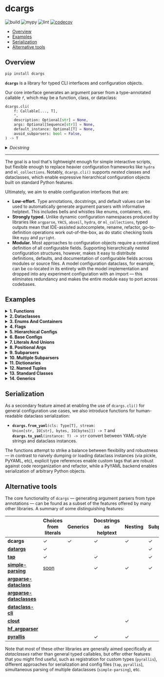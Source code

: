 # dcargs

![build](https://github.com/brentyi/dcargs/workflows/build/badge.svg)
![mypy](https://github.com/brentyi/dcargs/workflows/mypy/badge.svg?branch=master)
![lint](https://github.com/brentyi/dcargs/workflows/lint/badge.svg)
[![codecov](https://codecov.io/gh/brentyi/dcargs/branch/master/graph/badge.svg)](https://codecov.io/gh/brentyi/dcargs)

- [Overview](#overview)
- [Examples](#examples)
- [Serialization](#serialization)
- [Alternative tools](#alternative-tools)

## Overview

```bash
pip install dcargs
```

**`dcargs`** is a library for typed CLI interfaces and configuration objects.

Our core interface generates an argument parser from a type-annotated callable
_`f`_, which may be a function, class, or dataclass:

```python
dcargs.cli(
    f: Callable[..., T],
    *,
    description: Optional[str] = None,
    args: Optional[Sequence[str]] = None,
    default_instance: Optional[T] = None,
    avoid_subparsers: bool = False,
) -> T
```

<details>
<summary><em>Docstring</em></summary>

<!-- START DOCSTRING -->

```
Call `f(...)`, with arguments populated from an automatically generated CLI
interface.

`f` should have type-annotated inputs, and can be a function or class. Note that if
`f` is a class, `dcargs.cli()` returns an instance.

The parser is generated by populating helptext from docstrings and types from
annotations; a broad range of core type annotations are supported...
    - Types natively accepted by `argparse`: str, int, float, pathlib.Path, etc.
    - Default values for optional parameters.
    - Booleans, which are automatically converted to flags when provided a default
      value.
    - Enums (via `enum.Enum`).
    - Various annotations from the standard typing library. Some examples:
      - `typing.ClassVar[T]`.
      - `typing.Optional[T]`.
      - `typing.Literal[T]`.
      - `typing.Sequence[T]`.
      - `typing.List[T]`.
      - `typing.Dict[K, V]`.
      - `typing.Tuple`, such as `typing.Tuple[T1, T2, T3]` or
        `typing.Tuple[T, ...]`.
      - `typing.Set[T]`.
      - `typing.Final[T]` and `typing.Annotated[T]`.
      - `typing.Union[T1, T2]`.
      - Various nested combinations of the above: `Optional[Literal[T]]`,
        `Final[Optional[Sequence[T]]]`, etc.
    - Hierarchical structures via nested dataclasses, TypedDict, NamedTuple,
      classes.
      - Simple nesting.
      - Unions over nested structures (subparsers).
      - Optional unions over nested structures (optional subparsers).
    - Generics (including nested generics).

Args:
    f: Callable.

Keyword Args:
    prog: The name of the program printed in helptext. Mirrors argument from
        `argparse.ArgumentParser()`.
    description: Description text for the parser, displayed when the --help flag is
        passed in. If not specified, `f`'s docstring is used. Mirrors argument from
        `argparse.ArgumentParser()`.
    args: If set, parse arguments from a sequence of strings instead of the
        commandline. Mirrors argument from `argparse.ArgumentParser.parse_args()`.
    default_instance: An instance of `T` to use for default values; only supported
        if `T` is a dataclass, TypedDict, or NamedTuple. Helpful for merging CLI
        arguments with values loaded from elsewhere. (for example, a config object
        loaded from a yaml file)
    avoid_subparsers: Avoid creating a subparser when defaults are provided for
        unions over nested types. Generates cleaner but less expressive CLIs.

Returns:
    The output of `f(...)`.
```

<!-- END DOCSTRING -->

</details>

---

The goal is a tool that's lightweight enough for simple interactive scripts, but
flexible enough to replace heavier configuration frameworks like `hydra` and
`ml_collections`. Notably, `dcargs.cli()` supports _nested_ classes and
dataclasses, which enable expressive hierarchical configuration objects built on
standard Python features.

Ultimately, we aim to enable configuration interfaces that are:

- **Low-effort.** Type annotations, docstrings, and default values can be used
  to automatically generate argument parsers with informative helptext. This
  includes bells and whistles like enums, containers, etc.
- **Strongly typed.** Unlike dynamic configuration namespaces produced by
  libraries like `argparse`, `YACS`, `abseil`, `hydra`, or `ml_collections`,
  typed outputs mean that IDE-assisted autocomplete, rename, refactor,
  go-to-definition operations work out-of-the-box, as do static checking tools
  like `mypy` and `pyright`.
- **Modular.** Most approaches to configuration objects require a centralized
  definition of all configurable fields. Supporting hierarchically nested
  configuration structures, however, makes it easy to distribute definitions,
  defaults, and documentation of configurable fields across modules or source
  files. A model configuration dataclass, for example, can be co-located in its
  entirety with the model implementation and dropped into any experiment
  configuration with an import — this eliminates redundancy and makes the entire
  module easy to port across codebases.

## Examples

<!-- START EXAMPLES -->
<details>
<summary>
<strong>1. Functions</strong>
</summary>
<blockquote>

In the simplest case, `dcargs.cli()` can be used to run a function with arguments
populated from the CLI.

**Code ([link](examples/01_functions.py)):**

```python
import dcargs


def main(
    field1: str,
    field2: int = 3,
) -> None:
    """Function, whose arguments will be populated from a CLI interface.

    Args:
        field1: A string field.
        field2: A numeric field, with a default value.
    """
    print(field1, field2)


if __name__ == "__main__":
    dcargs.cli(main)
```

<br />

**Example usage:**

<pre>
<samp>$ <kbd>python ./01_functions.py --help</kbd>
usage: 01_functions.py [-h] --field1 STR [--field2 INT]

Function, whose arguments will be populated from a CLI interface.

arguments:
  -h, --help            show this help message and exit
  --field1 STR  A string field. (required)
  --field2 INT  A numeric field, with a default value. (default: 3)</samp>
</pre>

<pre>
<samp>$ <kbd>python ./01_functions.py --field1 hello</kbd>
hello 3</samp>
</pre>

<pre>
<samp>$ <kbd>python ./01_functions.py --field1 hello --field2 10</kbd>
hello 10</samp>
</pre>

</blockquote>
</details>

<details>
<summary>
<strong>2. Dataclasses</strong>
</summary>
<blockquote>

Common pattern: use `dcargs.cli()` to instantiate a dataclass. The outputted instance
can be used as a typed alternative for an argparse namespace.

**Code ([link](examples/02_dataclasses.py)):**

```python
import dataclasses

import dcargs


@dataclasses.dataclass
class Args:
    """Description.
    This should show up in the helptext!"""

    field1: str  # A string field.
    field2: int = 3  # A numeric field, with a default value.


if __name__ == "__main__":
    args = dcargs.cli(Args)
    print(args)
```

<br />

**Example usage:**

<pre>
<samp>$ <kbd>python ./02_dataclasses.py --help</kbd>
usage: 02_dataclasses.py [-h] --field1 STR [--field2 INT]

Description. This should show up in the helptext!

arguments:
  -h, --help            show this help message and exit
  --field1 STR  A string field. (required)
  --field2 INT  A numeric field, with a default value. (default: 3)</samp>
</pre>

<pre>
<samp>$ <kbd>python ./02_dataclasses.py --field1 hello</kbd>
Args(field1=&#x27;hello&#x27;, field2=3)</samp>
</pre>

<pre>
<samp>$ <kbd>python ./02_dataclasses.py --field1 hello --field2 5</kbd>
Args(field1=&#x27;hello&#x27;, field2=5)</samp>
</pre>

</blockquote>
</details>

<details>
<summary>
<strong>3. Enums And Containers</strong>
</summary>
<blockquote>

We can generate argument parsers from more advanced type annotations, like enums and
tuple types.

**Code ([link](examples/03_enums_and_containers.py)):**

```python
import dataclasses
import enum
import pathlib
from typing import Optional, Tuple

import dcargs


class OptimizerType(enum.Enum):
    ADAM = enum.auto()
    SGD = enum.auto()


@dataclasses.dataclass(frozen=True)
class TrainConfig:
    # Example of a variable-length tuple. `typing.List`, `typing.Sequence`,
    # `typing.Set`, `typing.Dict`, etc are all supported as well.
    dataset_sources: Tuple[pathlib.Path, ...]
    """Paths to load training data from. This can be multiple!"""

    # Fixed-length tuples are also okay.
    image_dimensions: Tuple[int, int] = (32, 32)
    """Height and width of some image data."""

    # Enums are handled seamlessly.
    optimizer_type: OptimizerType = OptimizerType.ADAM
    """Gradient-based optimizer to use."""

    # We can also explicitly mark arguments as optional.
    checkpoint_interval: Optional[int] = None
    """Interval to save checkpoints at."""


if __name__ == "__main__":
    config = dcargs.cli(TrainConfig)
    print(config)
```

<br />

**Example usage:**

<pre>
<samp>$ <kbd>python ./03_enums_and_containers.py --help</kbd>
usage: 03_enums_and_containers.py [-h] --dataset-sources PATH [PATH ...]
                                  [--image-dimensions INT INT]
                                  [--optimizer-type {ADAM,SGD}]
                                  [--checkpoint-interval {None}|INT]

arguments:
  -h, --help            show this help message and exit
  --dataset-sources PATH [PATH ...]
                        Paths to load training data from. This can be
                        multiple! (required)
  --image-dimensions INT INT
                        Height and width of some image data. (default: 32 32)
  --optimizer-type {ADAM,SGD}
                        Gradient-based optimizer to use. (default: ADAM)
  --checkpoint-interval {None}|INT
                        Interval to save checkpoints at. (default: None)</samp>
</pre>

<pre>
<samp>$ <kbd>python ./03_enums_and_containers.py --dataset-sources ./data --image-dimensions 16 16</kbd>
TrainConfig(dataset_sources=(PosixPath(&#x27;data&#x27;),), image_dimensions=(16, 16), optimizer_type=&lt;OptimizerType.ADAM: 1&gt;, checkpoint_interval=None)</samp>
</pre>

<pre>
<samp>$ <kbd>python ./03_enums_and_containers.py --dataset-sources ./data --optimizer-type SGD</kbd>
TrainConfig(dataset_sources=(PosixPath(&#x27;data&#x27;),), image_dimensions=(32, 32), optimizer_type=&lt;OptimizerType.SGD: 2&gt;, checkpoint_interval=None)</samp>
</pre>

</blockquote>
</details>

<details>
<summary>
<strong>4. Flags</strong>
</summary>
<blockquote>

Booleans can either be expected to be explicitly passed in, or, if given a default
value, automatically converted to flags.

**Code ([link](examples/04_flags.py)):**

```python
import dataclasses
from typing import Optional

import dcargs


@dataclasses.dataclass
class Args:
    # Boolean. This expects an explicit "True" or "False".
    boolean: bool

    # Optional boolean. Same as above, but can be omitted.
    optional_boolean: Optional[bool]

    # Pass --flag-a in to set this value to True.
    flag_a: bool = False

    # Pass --no-flag-b in to set this value to False.
    flag_b: bool = True


if __name__ == "__main__":
    args = dcargs.cli(Args)
    print(args)
```

<br />

**Example usage:**

<pre>
<samp>$ <kbd>python ./04_flags.py --help</kbd>
usage: 04_flags.py [-h] --boolean {True,False} --optional-boolean
                   {None,True,False} [--flag-a] [--no-flag-b]

arguments:
  -h, --help            show this help message and exit
  --boolean {True,False}
                        Boolean. This expects an explicit &quot;True&quot; or &quot;False&quot;.
                        (required)
  --optional-boolean {None,True,False}
                        Optional boolean. Same as above, but can be omitted.
                        (required)
  --flag-a              Pass --flag-a in to set this value to True. (sets
                        flag_a=True)
  --no-flag-b           Pass --no-flag-b in to set this value to False. (sets
                        flag_b=False)</samp>
</pre>

<pre>
<samp>$ <kbd>python ./04_flags.py --boolean True</kbd>
usage: 04_flags.py [-h] --boolean {True,False} --optional-boolean
                   {None,True,False} [--flag-a] [--no-flag-b]
04_flags.py: error: the following arguments are required: --optional-boolean</samp>
</pre>

<pre>
<samp>$ <kbd>python ./04_flags.py --boolean False --flag-a</kbd>
usage: 04_flags.py [-h] --boolean {True,False} --optional-boolean
                   {None,True,False} [--flag-a] [--no-flag-b]
04_flags.py: error: the following arguments are required: --optional-boolean</samp>
</pre>

<pre>
<samp>$ <kbd>python ./04_flags.py --boolean False --no-flag-b</kbd>
usage: 04_flags.py [-h] --boolean {True,False} --optional-boolean
                   {None,True,False} [--flag-a] [--no-flag-b]
04_flags.py: error: the following arguments are required: --optional-boolean</samp>
</pre>

</blockquote>
</details>

<details>
<summary>
<strong>5. Hierarchical Configs</strong>
</summary>
<blockquote>

Parsing of nested types (in this case nested dataclasses) enables hierarchical
configuration objects that are both modular and highly expressive.

**Code ([link](examples/05_hierarchical_configs.py)):**

```python
import dataclasses
import enum
import pathlib

import dcargs


class OptimizerType(enum.Enum):
    ADAM = enum.auto()
    SGD = enum.auto()


@dataclasses.dataclass(frozen=True)
class OptimizerConfig:
    # Gradient-based optimizer to use.
    algorithm: OptimizerType = OptimizerType.ADAM

    # Learning rate to use.
    learning_rate: float = 3e-4

    # Coefficient for L2 regularization.
    weight_decay: float = 1e-2


@dataclasses.dataclass(frozen=True)
class ExperimentConfig:
    # Various configurable options for our optimizer.
    optimizer: OptimizerConfig

    # Batch size.
    batch_size: int = 32

    # Total number of training steps.
    train_steps: int = 100_000

    # Random seed. This is helpful for making sure that our experiments are all
    # reproducible!
    seed: int = 0


def train(
    out_dir: pathlib.Path,
    /,
    config: ExperimentConfig,
    restore_checkpoint: bool = False,
    checkpoint_interval: int = 1000,
) -> None:
    """Train a model.

    Args:
        out_dir: Where to save logs and checkpoints.
        config: Experiment configuration.
        restore_checkpoint: Set to restore an existing checkpoint.
        checkpoint_interval: Training steps between each checkpoint save.
    """
    print(f"{out_dir=}, {restore_checkpoint=}, {checkpoint_interval=}")
    print(f"{config=}")
    print(dcargs.to_yaml(config))


if __name__ == "__main__":
    dcargs.cli(train)
```

<br />

**Example usage:**

<pre>
<samp>$ <kbd>python ./05_hierarchical_configs.py --help</kbd>
usage: 05_hierarchical_configs.py [-h]
                                  [--config.optimizer.algorithm {ADAM,SGD}]
                                  [--config.optimizer.learning-rate FLOAT]
                                  [--config.optimizer.weight-decay FLOAT]
                                  [--config.batch-size INT]
                                  [--config.train-steps INT]
                                  [--config.seed INT] [--restore-checkpoint]
                                  [--checkpoint-interval INT]
                                  OUT_DIR

Train a model.

positional arguments:
  OUT_DIR               Where to save logs and checkpoints. (required)

arguments:
  -h, --help            show this help message and exit
  --restore-checkpoint  Set to restore an existing checkpoint. (sets
                        restore_checkpoint=True)
  --checkpoint-interval INT
                        Training steps between each checkpoint save. (default:
                        1000)

config.optimizer arguments:
  Various configurable options for our optimizer.

  --config.optimizer.algorithm {ADAM,SGD}
                        Gradient-based optimizer to use. (default: ADAM)
  --config.optimizer.learning-rate FLOAT
                        Learning rate to use. (default: 0.0003)
  --config.optimizer.weight-decay FLOAT
                        Coefficient for L2 regularization. (default: 0.01)

config arguments:
  Experiment configuration.

  --config.batch-size INT
                        Batch size. (default: 32)
  --config.train-steps INT
                        Total number of training steps. (default: 100000)
  --config.seed INT
                        Random seed. This is helpful for making sure that our
                        experiments are all reproducible! (default: 0)</samp>
</pre>

<pre>
<samp>$ <kbd>python ./05_hierarchical_configs.py . --config.optimizer.algorithm SGD</kbd>
out_dir=PosixPath(&#x27;.&#x27;), restore_checkpoint=False, checkpoint_interval=1000
config=ExperimentConfig(optimizer=OptimizerConfig(algorithm=&lt;OptimizerType.SGD: 2&gt;, learning_rate=0.0003, weight_decay=0.01), batch_size=32, train_steps=100000, seed=0)
# dcargs YAML.
!dataclass:ExperimentConfig
batch_size: 32
optimizer: !dataclass:OptimizerConfig
  algorithm: !enum:OptimizerType &#x27;SGD&#x27;
  learning_rate: 0.0003
  weight_decay: 0.01
seed: 0
train_steps: 100000</samp>
</pre>

<pre>
<samp>$ <kbd>python ./05_hierarchical_configs.py . --restore-checkpoint</kbd>
out_dir=PosixPath(&#x27;.&#x27;), restore_checkpoint=True, checkpoint_interval=1000
config=ExperimentConfig(optimizer=OptimizerConfig(algorithm=&lt;OptimizerType.ADAM: 1&gt;, learning_rate=0.0003, weight_decay=0.01), batch_size=32, train_steps=100000, seed=0)
# dcargs YAML.
!dataclass:ExperimentConfig
batch_size: 32
optimizer: !dataclass:OptimizerConfig
  algorithm: !enum:OptimizerType &#x27;ADAM&#x27;
  learning_rate: 0.0003
  weight_decay: 0.01
seed: 0
train_steps: 100000</samp>
</pre>

</blockquote>
</details>

<details>
<summary>
<strong>6. Base Configs</strong>
</summary>
<blockquote>

We can integrate `dcargs.cli()` into common configuration patterns: here, we select
one of multiple possible base configurations, and then use the CLI to either override
(existing) or fill in (missing) values.

**Code ([link](examples/06_base_configs.py)):**

```python
import sys
from dataclasses import dataclass
from typing import Dict, Literal, Tuple, TypeVar, Union

import dcargs


@dataclass(frozen=True)
class AdamOptimizer:
    learning_rate: float = 1e-3
    betas: Tuple[float, float] = (0.9, 0.999)


@dataclass(frozen=True)
class SgdOptimizer:
    learning_rate: float = 3e-4


@dataclass(frozen=True)
class ExperimentConfig:
    # Dataset to run experiment on.
    dataset: Literal["mnist", "imagenet-50"]

    # Optimizer parameters.
    optimizer: Union[AdamOptimizer, SgdOptimizer]

    # Model size.
    num_layers: int
    units: int

    # Batch size.
    batch_size: int

    # Total number of training steps.
    train_steps: int

    # Random seed. This is helpful for making sure that our experiments are all
    # reproducible!
    seed: int


# Note that we could also define this library using separate YAML files (similar to
# `config_path`/`config_name` in Hydra), but staying in Python enables seamless type
# checking + IDE support.
base_configs = {
    "small": ExperimentConfig(
        dataset="mnist",
        optimizer=SgdOptimizer(),
        batch_size=2048,
        num_layers=4,
        units=64,
        train_steps=30_000,
        # The dcargs.MISSING sentinel allows us to specify that the seed should have no
        # default, and needs to be populated from the CLI.
        seed=dcargs.MISSING,
    ),
    "big": ExperimentConfig(
        dataset="imagenet-50",
        optimizer=AdamOptimizer(),
        batch_size=32,
        num_layers=8,
        units=256,
        train_steps=100_000,
        seed=dcargs.MISSING,
    ),
}


T = TypeVar("T")


def cli_from_base_configs(base_library: Dict[str, T]) -> T:
    """Populate an instance of `cls`, where the first positional argument is used to
    select from a library of named base configs."""
    # Get base configuration name from the first positional argument.
    if len(sys.argv) < 2 or sys.argv[1] not in base_library:
        valid_usages = map(lambda k: f"{sys.argv[0]} {k} --help", base_library.keys())
        raise SystemExit("usage:\n  " + "\n  ".join(valid_usages))

    # Get base configuration from our library, and use it for default CLI parameters.
    default_instance = base_library[sys.argv[1]]
    return dcargs.cli(
        type(default_instance),
        prog=" ".join(sys.argv[:2]),
        args=sys.argv[2:],
        default_instance=default_instance,
        # `avoid_subparsers` will avoid making a subparser for unions when a default is
        # provided; in this case, it simplifies our CLI but makes it less expressive
        # (cannot switch away from the base optimizer types).
        avoid_subparsers=True,
    )


if __name__ == "__main__":
    config = cli_from_base_configs(base_configs)
    print(config)
```

<br />

**Example usage:**

<pre>
<samp>$ <kbd>python ./06_base_configs_argv.py</kbd>
usage:
  examples/06_base_configs.py small --help
  examples/06_base_configs.py big --help</samp>
</pre>

<pre>
<samp>$ <kbd>python ./06_base_configs_argv.py small --help</kbd>
usage: examples/06_base_configs.py small [-h] [--dataset {mnist,imagenet-50}]
                                         [--optimizer.learning-rate FLOAT]
                                         [--num-layers INT] [--units INT]
                                         [--batch-size INT]
                                         [--train-steps INT] --seed INT

arguments:
  -h, --help            show this help message and exit
  --dataset {mnist,imagenet-50}
                        Dataset to run experiment on. (default: mnist)
  --num-layers INT
                        Model size. (default: 4)
  --units INT   Model size. (default: 64)
  --batch-size INT
                        Batch size. (default: 2048)
  --train-steps INT
                        Total number of training steps. (default: 30000)
  --seed INT    Random seed. This is helpful for making sure that our
                        experiments are all reproducible! (required)

optimizer arguments:
  Optimizer parameters.

  --optimizer.learning-rate FLOAT
                        (default: 0.0003)</samp>
</pre>

<pre>
<samp>$ <kbd>python ./06_base_configs_argv.py small --seed 94720</kbd>
ExperimentConfig(dataset=&#x27;mnist&#x27;, optimizer=SgdOptimizer(learning_rate=0.0003), num_layers=4, units=64, batch_size=2048, train_steps=30000, seed=94720)</samp>
</pre>

<pre>
<samp>$ <kbd>python ./06_base_configs_argv.py big --help</kbd>
usage: examples/06_base_configs.py big [-h] [--dataset {mnist,imagenet-50}]
                                       [--optimizer.learning-rate FLOAT]
                                       [--optimizer.betas FLOAT FLOAT]
                                       [--num-layers INT] [--units INT]
                                       [--batch-size INT] [--train-steps INT]
                                       --seed INT

arguments:
  -h, --help            show this help message and exit
  --dataset {mnist,imagenet-50}
                        Dataset to run experiment on. (default: imagenet-50)
  --num-layers INT
                        Model size. (default: 8)
  --units INT   Model size. (default: 256)
  --batch-size INT
                        Batch size. (default: 32)
  --train-steps INT
                        Total number of training steps. (default: 100000)
  --seed INT    Random seed. This is helpful for making sure that our
                        experiments are all reproducible! (required)

optimizer arguments:
  Optimizer parameters.

  --optimizer.learning-rate FLOAT
                        (default: 0.001)
  --optimizer.betas FLOAT FLOAT
                        (default: 0.9 0.999)</samp>
</pre>

<pre>
<samp>$ <kbd>python ./06_base_configs_argv.py big --seed 94720</kbd>
ExperimentConfig(dataset=&#x27;imagenet-50&#x27;, optimizer=AdamOptimizer(learning_rate=0.001, betas=(0.9, 0.999)), num_layers=8, units=256, batch_size=32, train_steps=100000, seed=94720)</samp>
</pre>

</blockquote>
</details>

<details>
<summary>
<strong>7. Literals And Unions</strong>
</summary>
<blockquote>

`typing.Literal[]` can be used to restrict inputs to a fixed set of literal choices;
`typing.Union[]` can be used to restrict inputs to a fixed set of types.

**Code ([link](examples/07_literals_and_unions.py)):**

```python
import dataclasses
import enum
from typing import Literal, Optional, Tuple, Union

import dcargs


class Color(enum.Enum):
    RED = enum.auto()
    GREEN = enum.auto()
    BLUE = enum.auto()


@dataclasses.dataclass(frozen=True)
class Args:
    # We can use Literal[] to restrict the set of allowable inputs, for example, over
    # enums.
    restricted_enum: Literal[Color.RED, Color.GREEN] = Color.RED

    # Literals can also be marked Optional.
    integer: Optional[Literal[0, 1, 2, 3]] = None

    # Unions can be used to specify multiple allowable types.
    union_over_types: Union[int, str] = 0
    string_or_enum: Union[Literal["red", "green"], Color] = "red"

    # Unions also work over more complex nested types.
    union_over_tuples: Union[Tuple[int, int], Tuple[str]] = ("1",)

    # And can be nested in other types.
    tuple_of_string_or_enum: Tuple[Union[Literal["red", "green"], Color], ...] = (
        "red",
        Color.RED,
    )


if __name__ == "__main__":
    args = dcargs.cli(Args)
    print(args)
```

<br />

**Example usage:**

<pre>
<samp>$ <kbd>python ./07_literals_and_unions.py --help</kbd>
usage: 07_literals_and_unions.py [-h] [--restricted-enum {RED,GREEN}]
                                 [--integer {None,0,1,2,3}]
                                 [--union-over-types INT|STR]
                                 [--string-or-enum {red,green,RED,GREEN,BLUE}]
                                 [--union-over-tuples {INT INT}|STR]
                                 [--tuple-of-string-or-enum {red,green,RED,GREEN,BLUE} [{red,green,RED,GREEN,BLUE} ...]]

arguments:
  -h, --help            show this help message and exit
  --restricted-enum {RED,GREEN}
                        We can use Literal[] to restrict the set of allowable
                        inputs, for example, over enums. (default: RED)
  --integer {None,0,1,2,3}
                        Literals can also be marked Optional. (default: None)
  --union-over-types INT|STR
                        Unions can be used to specify multiple allowable
                        types. (default: 0)
  --string-or-enum {red,green,RED,GREEN,BLUE}
                        Unions can be used to specify multiple allowable
                        types. (default: red)
  --union-over-tuples {INT INT}|STR
                        Unions also work over more complex nested types.
                        (default: 1)
  --tuple-of-string-or-enum {red,green,RED,GREEN,BLUE} [{red,green,RED,GREEN,BLUE} ...]
                        And can be nested in other types. (default: red RED)</samp>
</pre>

</blockquote>
</details>

<details>
<summary>
<strong>8. Positional Args</strong>
</summary>
<blockquote>

Positional-only arguments in functions are converted to positional CLI arguments.

**Code ([link](examples/08_positional_args.py)):**

```python
from __future__ import annotations

import dataclasses
import enum
import pathlib
from typing import Tuple

import dcargs


def main(
    source: pathlib.Path,
    dest: pathlib.Path,
    /,  # Mark the end of positional arguments.
    optimizer: OptimizerConfig,
    force: bool = False,
    verbose: bool = False,
    background_rgb: Tuple[float, float, float] = (1.0, 0.0, 0.0),
) -> None:
    """Command-line interface defined using a function signature. Note that this
    docstring is parsed to generate helptext.

    Args:
        source: Source path.
        dest: Destination path.
        optimizer: Configuration for our optimizer object.
        force: Do not prompt before overwriting.
        verbose: Explain what is being done.
        background_rgb: Background color. Red by default.
    """
    print(f"{source=}\n{dest=}\n{optimizer=}\n{force=}\n{verbose=}\n{background_rgb=}")


class OptimizerType(enum.Enum):
    ADAM = enum.auto()
    SGD = enum.auto()


@dataclasses.dataclass(frozen=True)
class OptimizerConfig:
    algorithm: OptimizerType = OptimizerType.ADAM
    """Gradient-based optimizer to use."""

    learning_rate: float = 3e-4
    """Learning rate to use."""

    weight_decay: float = 1e-2
    """Coefficient for L2 regularization."""


if __name__ == "__main__":
    dcargs.cli(main)
```

<br />

**Example usage:**

<pre>
<samp>$ <kbd>python ./08_positional_args.py --help</kbd>
usage: 08_positional_args.py [-h] [--optimizer.algorithm {ADAM,SGD}]
                             [--optimizer.learning-rate FLOAT]
                             [--optimizer.weight-decay FLOAT] [--force]
                             [--verbose] [--background-rgb FLOAT FLOAT FLOAT]
                             SOURCE DEST

Command-line interface defined using a function signature. Note that this
docstring is parsed to generate helptext.

positional arguments:
  SOURCE                Source path. (required)
  DEST                  Destination path. (required)

arguments:
  -h, --help            show this help message and exit
  --force               Do not prompt before overwriting. (sets force=True)
  --verbose             Explain what is being done. (sets verbose=True)
  --background-rgb FLOAT FLOAT FLOAT
                        Background color. Red by default. (default: 1.0 0.0
                        0.0)

optimizer arguments:
  Configuration for our optimizer object.

  --optimizer.algorithm {ADAM,SGD}
                        Gradient-based optimizer to use. (default: ADAM)
  --optimizer.learning-rate FLOAT
                        Learning rate to use. (default: 0.0003)
  --optimizer.weight-decay FLOAT
                        Coefficient for L2 regularization. (default: 0.01)</samp>
</pre>

<pre>
<samp>$ <kbd>python ./08_positional_args.py ./a ./b --optimizer.learning-rate 1e-5</kbd>
source=PosixPath(&#x27;a&#x27;)
dest=PosixPath(&#x27;b&#x27;)
optimizer=OptimizerConfig(algorithm=&lt;OptimizerType.ADAM: 1&gt;, learning_rate=1e-05, weight_decay=0.01)
force=False
verbose=False
background_rgb=(1.0, 0.0, 0.0)</samp>
</pre>

</blockquote>
</details>

<details>
<summary>
<strong>9. Subparsers</strong>
</summary>
<blockquote>

Unions over nested types (classes or dataclasses) are populated using subparsers.

**Code ([link](examples/09_subparsers.py)):**

```python
from __future__ import annotations

import dataclasses
from typing import Union

import dcargs


@dataclasses.dataclass(frozen=True)
class Checkout:
    """Checkout a branch."""

    branch: str


@dataclasses.dataclass(frozen=True)
class Commit:
    """Commit changes."""

    message: str
    all: bool = False


def main(cmd: Union[Checkout, Commit]) -> None:
    print(cmd)


if __name__ == "__main__":
    dcargs.cli(main)
```

<br />

**Example usage:**

<pre>
<samp>$ <kbd>python ./09_subparsers.py --help</kbd>
usage: 09_subparsers.py [-h] {checkout,commit}

arguments:
  -h, --help         show this help message and exit

subcommands:

  {checkout,commit}</samp>
</pre>

<pre>
<samp>$ <kbd>python ./09_subparsers.py commit --help</kbd>
usage: 09_subparsers.py commit [-h] --cmd.message STR [--cmd.all]

Commit changes.

arguments:
  -h, --help            show this help message and exit

cmd arguments:
  --cmd.message STR
                        (required)
  --cmd.all             (sets all=True)</samp>
</pre>

<pre>
<samp>$ <kbd>python ./09_subparsers.py commit --cmd.message hello --cmd.all</kbd>
Commit(message=&#x27;hello&#x27;, all=True)</samp>
</pre>

<pre>
<samp>$ <kbd>python ./09_subparsers.py checkout --help</kbd>
usage: 09_subparsers.py checkout [-h] --cmd.branch STR

Checkout a branch.

arguments:
  -h, --help            show this help message and exit

cmd arguments:
  --cmd.branch STR
                        (required)</samp>
</pre>

<pre>
<samp>$ <kbd>python ./09_subparsers.py checkout --cmd.branch main</kbd>
Checkout(branch=&#x27;main&#x27;)</samp>
</pre>

</blockquote>
</details>

<details>
<summary>
<strong>10. Multiple Subparsers</strong>
</summary>
<blockquote>

Multiple unions over nested types are populated using a series of subparsers.

**Code ([link](examples/10_multiple_subparsers.py)):**

```python
from __future__ import annotations

import dataclasses
from typing import Literal, Tuple, Union

import dcargs

# Possible dataset configurations.


@dataclasses.dataclass
class MnistDataset:
    binary: bool = False
    """Set to load binary version of MNIST dataset."""


@dataclasses.dataclass
class ImageNetDataset:
    subset: Literal[50, 100, 1000]
    """Choose between ImageNet-50, ImageNet-100, ImageNet-1000, etc."""


# Possible optimizer configurations.


@dataclasses.dataclass
class AdamOptimizer:
    learning_rate: float = 1e-3
    betas: Tuple[float, float] = (0.9, 0.999)


@dataclasses.dataclass
class SgdOptimizer:
    learning_rate: float = 3e-4


# Train script.


def train(
    dataset: Union[MnistDataset, ImageNetDataset] = MnistDataset(),
    optimizer: Union[AdamOptimizer, SgdOptimizer] = AdamOptimizer(),
) -> None:
    """Example training script.

    Args:
        dataset: Dataset to train on.
        optimizer: Optimizer to train with.

    Returns:
        None:
    """
    print(dataset)
    print(optimizer)


if __name__ == "__main__":
    dcargs.cli(train)
```

<br />

**Example usage:**

<pre>
<samp>$ <kbd>python ./10_multiple_subparsers.py</kbd>
MnistDataset(binary=False)
AdamOptimizer(learning_rate=0.001, betas=(0.9, 0.999))</samp>
</pre>

<pre>
<samp>$ <kbd>python ./10_multiple_subparsers.py --help</kbd>
usage: 10_multiple_subparsers.py [-h] [{mnist-dataset,image-net-dataset}]

Example training script.

arguments:
  -h, --help            show this help message and exit

optional subcommands:
  Dataset to train on. (default: mnist-dataset)

  [{mnist-dataset,image-net-dataset}]</samp>
</pre>

<pre>
<samp>$ <kbd>python ./10_multiple_subparsers.py mnist-dataset --help</kbd>
usage: 10_multiple_subparsers.py mnist-dataset [-h] [--dataset.binary]
                                               [{adam-optimizer,sgd-optimizer}]
                                               ...

arguments:
  -h, --help            show this help message and exit

dataset arguments:
  --dataset.binary      Set to load binary version of MNIST dataset. (sets
                        binary=True)

optional subcommands:
  Optimizer to train with. (default: adam-optimizer)

  [{adam-optimizer,sgd-optimizer}]</samp>
</pre>

<pre>
<samp>$ <kbd>python ./10_multiple_subparsers.py mnist-dataset adam-optimizer --optimizer.learning-rate 3e-4</kbd>
MnistDataset(binary=False)
AdamOptimizer(learning_rate=0.0003, betas=(0.9, 0.999))</samp>
</pre>

</blockquote>
</details>

<details>
<summary>
<strong>11. Dictionaries</strong>
</summary>
<blockquote>

Dictionary inputs can be specified using either a standard `Dict[K, V]` annotation,
or a `TypedDict` type.

Note that setting `total=False` for `TypedDict` is currently not (but reasonably could be)
supported.

**Code ([link](examples/11_dictionaries.py)):**

```python
from typing import Dict, TypedDict

import dcargs


class DictionarySchema(TypedDict):
    field1: str  # A string field.
    field2: int  # A numeric field.
    field3: bool  # A boolean field.


def main(
    standard_dict: Dict[str, bool],
    typed_dict: DictionarySchema = {
        "field1": "hey",
        "field2": 3,
        "field3": False,
    },
) -> None:
    assert isinstance(standard_dict, dict)
    assert isinstance(typed_dict, dict)
    print("Standard dict:", standard_dict)
    print("Typed dict:", typed_dict)


if __name__ == "__main__":
    dcargs.cli(main)
```

<br />

**Example usage:**

<pre>
<samp>$ <kbd>python ./11_dictionaries.py --help</kbd>
usage: 11_dictionaries.py [-h] --standard-dict STR {True,False}
                          [--typed-dict.field1 STR] [--typed-dict.field2 INT]
                          [--typed-dict.field3]

arguments:
  -h, --help            show this help message and exit
  --standard-dict STR {True,False}
                        (required)

typed_dict arguments:

  --typed-dict.field1 STR
                        A string field. (default: hey)
  --typed-dict.field2 INT
                        A numeric field. (default: 3)
  --typed-dict.field3   A boolean field. (sets field3=True)</samp>
</pre>

<pre>
<samp>$ <kbd>python ./11_dictionaries.py --standard-dict key1 True key2 False</kbd>
Standard dict: {&#x27;key1&#x27;: True, &#x27;key2&#x27;: False}
Typed dict: {&#x27;field1&#x27;: &#x27;hey&#x27;, &#x27;field2&#x27;: 3, &#x27;field3&#x27;: False}</samp>
</pre>

</blockquote>
</details>

<details>
<summary>
<strong>12. Named Tuples</strong>
</summary>
<blockquote>

Example using `dcargs.cli()` to instantiate a named tuple.

**Code ([link](examples/12_named_tuples.py)):**

```python
from typing import NamedTuple

import dcargs


class TupleType(NamedTuple):
    """Description.
    This should show up in the helptext!"""

    field1: str  # A string field.
    field2: int = 3  # A numeric field, with a default value.
    flag: bool = False  # A boolean flag.


if __name__ == "__main__":
    x = dcargs.cli(TupleType)
    assert isinstance(x, tuple)
    print(x)
```

<br />

**Example usage:**

<pre>
<samp>$ <kbd>python ./12_named_tuples.py --help</kbd>
usage: 12_named_tuples.py [-h] --field1 STR [--field2 INT] [--flag]

Description. This should show up in the helptext!

arguments:
  -h, --help            show this help message and exit
  --field1 STR  A string field. (required)
  --field2 INT  A numeric field, with a default value. (default: 3)
  --flag                A boolean flag. (sets flag=True)</samp>
</pre>

<pre>
<samp>$ <kbd>python ./12_named_tuples.py --field1 hello</kbd>
TupleType(field1=&#x27;hello&#x27;, field2=3, flag=False)</samp>
</pre>

</blockquote>
</details>

<details>
<summary>
<strong>13. Standard Classes</strong>
</summary>
<blockquote>

In addition to functions and dataclasses, we can also generate CLIs from (the
constructors of) standard Python classes.

**Code ([link](examples/13_standard_classes.py)):**

```python
import dcargs


class Args:
    def __init__(
        self,
        field1: str,
        field2: int,
        flag: bool = False,
    ):
        """Arguments.

        Args:
            field1: A string field.
            field2: A numeric field.
            flag: A boolean flag.
        """
        self.data = [field1, field2, flag]


if __name__ == "__main__":
    args = dcargs.cli(Args)
    print(args.data)
```

<br />

**Example usage:**

<pre>
<samp>$ <kbd>python ./13_standard_classes.py --help</kbd>
usage: 13_standard_classes.py [-h] --field1 STR --field2 INT [--flag]

Arguments.

arguments:
  -h, --help            show this help message and exit
  --field1 STR  A string field. (required)
  --field2 INT  A numeric field. (required)
  --flag                A boolean flag. (sets flag=True)</samp>
</pre>

<pre>
<samp>$ <kbd>python ./13_standard_classes.py --field1 hello --field2 7</kbd>
[&#x27;hello&#x27;, 7, False]</samp>
</pre>

</blockquote>
</details>

<details>
<summary>
<strong>14. Generics</strong>
</summary>
<blockquote>

Example of parsing for generic dataclasses.

**Code ([link](examples/14_generics.py)):**

```python
import dataclasses
from typing import Generic, TypeVar

import dcargs

ScalarType = TypeVar("ScalarType")
ShapeType = TypeVar("ShapeType")


@dataclasses.dataclass(frozen=True)
class Point3(Generic[ScalarType]):
    x: ScalarType
    y: ScalarType
    z: ScalarType
    frame_id: str


@dataclasses.dataclass(frozen=True)
class Triangle:
    a: Point3[float]
    b: Point3[float]
    c: Point3[float]


@dataclasses.dataclass(frozen=True)
class Args(Generic[ShapeType]):
    point_continuous: Point3[float]
    point_discrete: Point3[int]
    shape: ShapeType


if __name__ == "__main__":
    args = dcargs.cli(Args[Triangle])
    print(args)
```

<br />

**Example usage:**

<pre>
<samp>$ <kbd>python ./14_generics.py --help</kbd>
usage: 14_generics.py [-h] --point-continuous.x FLOAT --point-continuous.y
                      FLOAT --point-continuous.z FLOAT
                      --point-continuous.frame-id STR --point-discrete.x INT
                      --point-discrete.y INT --point-discrete.z INT
                      --point-discrete.frame-id STR --shape.a.x FLOAT
                      --shape.a.y FLOAT --shape.a.z FLOAT --shape.a.frame-id
                      STR --shape.b.x FLOAT --shape.b.y FLOAT --shape.b.z
                      FLOAT --shape.b.frame-id STR --shape.c.x FLOAT
                      --shape.c.y FLOAT --shape.c.z FLOAT --shape.c.frame-id
                      STR

arguments:
  -h, --help            show this help message and exit

point_continuous arguments:

  --point-continuous.x FLOAT
                        (required)
  --point-continuous.y FLOAT
                        (required)
  --point-continuous.z FLOAT
                        (required)
  --point-continuous.frame-id STR
                        (required)

point_discrete arguments:

  --point-discrete.x INT
                        (required)
  --point-discrete.y INT
                        (required)
  --point-discrete.z INT
                        (required)
  --point-discrete.frame-id STR
                        (required)

shape.a arguments:

  --shape.a.x FLOAT
                        (required)
  --shape.a.y FLOAT
                        (required)
  --shape.a.z FLOAT
                        (required)
  --shape.a.frame-id STR
                        (required)

shape.b arguments:

  --shape.b.x FLOAT
                        (required)
  --shape.b.y FLOAT
                        (required)
  --shape.b.z FLOAT
                        (required)
  --shape.b.frame-id STR
                        (required)

shape.c arguments:

  --shape.c.x FLOAT
                        (required)
  --shape.c.y FLOAT
                        (required)
  --shape.c.z FLOAT
                        (required)
  --shape.c.frame-id STR
                        (required)</samp>
</pre>

</blockquote>
</details><!-- END EXAMPLES -->

## Serialization

As a secondary feature aimed at enabling the use of `dcargs.cli()` for general
configuration use cases, we also introduce functions for human-readable
dataclass serialization:

- <code><strong>dcargs.from_yaml</strong>(cls: Type[T], stream: Union[str,
  IO[str], bytes, IO[bytes]]) -> T</code> and
  <code><strong>dcargs.to_yaml</strong>(instance: T) -> str</code> convert
  between YAML-style strings and dataclass instances.

The functions attempt to strike a balance between flexibility and robustness —
in contrast to naively dumping or loading dataclass instances (via pickle,
PyYAML, etc), explicit type references enable custom tags that are robust
against code reorganization and refactor, while a PyYAML backend enables
serialization of arbitrary Python objects.

## Alternative tools

The core functionality of `dcargs` — generating argument parsers from type
annotations — can be found as a subset of the features offered by many other
libraries. A summary of some distinguishing features:

|                                                                                                              | Choices from literals                                    | Generics | Docstrings as helptext | Nesting | Subparsers | Containers |
| ------------------------------------------------------------------------------------------------------------ | -------------------------------------------------------- | -------- | ---------------------- | ------- | ---------- | ---------- |
| **dcargs**                                                                                                   | ✓                                                        | ✓        | ✓                      | ✓       | ✓          | ✓          |
| **[datargs](https://github.com/roee30/datargs)**                                                             | ✓                                                        |          |                        |         | ✓          | ✓          |
| **[tap](https://github.com/swansonk14/typed-argument-parser)**                                               | ✓                                                        |          | ✓                      |         | ✓          | ✓          |
| **[simple-parsing](https://github.com/lebrice/SimpleParsing)**                                               | [soon](https://github.com/lebrice/SimpleParsing/pull/86) |          | ✓                      | ✓       | ✓          | ✓          |
| **[argparse-dataclass](https://pypi.org/project/argparse-dataclass/)**                                       |                                                          |          |                        |         |            |            |
| **[argparse-dataclasses](https://pypi.org/project/argparse-dataclasses/)**                                   |                                                          |          |                        |         |            |            |
| **[dataclass-cli](https://github.com/malte-soe/dataclass-cli)**                                              |                                                          |          |                        |         |            |            |
| **[clout](https://pypi.org/project/clout/)**                                                                 |                                                          |          |                        | ✓       |            |            |
| **[hf_argparser](https://github.com/huggingface/transformers/blob/master/src/transformers/hf_argparser.py)** |                                                          |          |                        |         |            | ✓          |
| **[pyrallis](https://github.com/eladrich/pyrallis/)**                                                        |                                                          |          | ✓                      | ✓       |            | ✓          |

Note that most of these other libraries are generally aimed specifically at
_dataclasses_ rather than general typed callables, but offer other features that
you might find useful, such as registration for custom types (`pyrallis`),
different approaches for serialization and config files (`tap`, `pyrallis`),
simultaneous parsing of multiple dataclasses (`simple-parsing`), etc.
